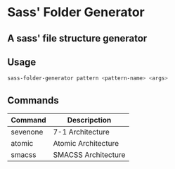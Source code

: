 # Sass' Folder Generator
## A sass' file structure generator

## Usage
```bash
sass-folder-generator pattern <pattern-name> <args>
```

## Commands
| Command | Descripction |
| -------------- | --------------------------------- |
| sevenone | 7-1 Architecture |
| atomic | Atomic Architecture |
| smacss | SMACSS Architecture |

